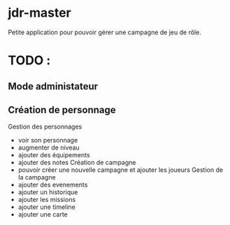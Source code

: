 # jdr-master

Petite application pour pouvoir gérer une campagne de jeu de rôle.

# TODO :
Mode administateur
  - 
Création de personnage
  -
Gestion des personnages
  - voir son personnage
  - augmenter de niveau
  - ajouter des équipements
  - ajouter des notes
Création de campagne
  - pouvoir créer une nouvelle campagne et ajouter les joueurs
Gestion de la campagne
  - ajouter des evenements
  - ajouter un historique
  - ajouter les missions
  - ajouter une timeline
  - ajouter une carte
